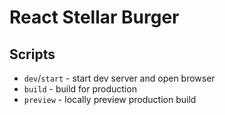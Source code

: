 # React Stellar Burger

## Scripts

- `dev`/`start` - start dev server and open browser
- `build` - build for production
- `preview` - locally preview production build
